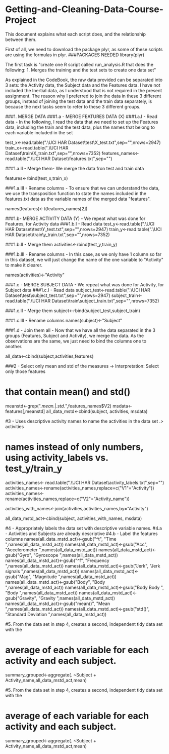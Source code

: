 # Getting-and-Cleaning-Data-Course-Project

This document explains what each script does, and the relationship between them.

First of all, we need to download the package plyr, as some of these scripts are using the formulas in plyr.
###PACKAGES NEEDED
library(plyr)

The first task is "create one R script called run_analysis.R that does the following: 1. Merges the training and the test sets to create one data set"

As explained in the CodeBook, the raw data provided can be separated into 3 sets: the Activity data, the Subject data and the Features data. I have not included the Inertial data, as I understood that is not required in the present assignment. 
The reason why I preferred to join the data in these 3 different groups, instead of joining the test data and the train data separately, is because the next tasks seem to refer to these 3 different groups.

###1. MERGE DATA
###1.a - MERGE FEATURES DATA (X)
###1.a.I - Read data - In the following, I read the data that we need to set up the Features data, including the train and the test data, plus the names that belong to each variable included in the set

test_x<-read.table(".\\UCI HAR Dataset\\test\\X_test.txt",sep="",nrows=2947)
train_x<-read.table(".\\UCI HAR Dataset\\train\\X_train.txt",sep="",nrows=7352)
features_names<- read.table(".\\UCI HAR Dataset\\features.txt",sep="")

###1.a.II - Merge them- We merge the data fron test and train data

features<-rbind(test_x,train_x)

###1.a.III - Rename columns - To ensure that we can understand the data, we use the transposition function to state the names included in the features.txt data as the variable names of the merged data "features".

names(features)<-t(features_names[2])

###1.b- MERGE ACTIVITY DATA (Y) - We repeat what was done for Features, for Activity data
###1.b.I - Read data
test_y<-read.table(".\\UCI HAR Dataset\\test\\Y_test.txt",sep="",nrows=2947)
train_y<-read.table(".\\UCI HAR Dataset\\train\\y_train.txt",sep="",nrows=7352)

###1.b.II - Merge them
activities<-rbind(test_y,train_y)

###1.b.III - Rename columns - In this case, as we only have 1 column so far in this dataset, we will just change the name of the one variable to "Activity" to make it clearer.

names(activities)<-"Activity"

###1.c - MERGE SUBJECT DATA - We repeat what was done for Activity, for Subject data
###1.c.I - Read data
subject_test<-read.table(".\\UCI HAR Dataset\\test\\subject_test.txt",sep="",nrows=2947)
subject_train<-read.table(".\\UCI HAR Dataset\\train\\subject_train.txt",sep="",nrows=7352)

###1.c.II - Merge them
subject<-rbind(subject_test,subject_train)

###1.c.III - Rename columns
names(subject)<-"Subject"

###1.d - Join them all - Now that we have all the data separated in the 3 groups (Features, Subject and Activity), we merge the data. As the observations are the same, we just need to bind the columns one to another.

all_data<-cbind(subject,activities,features)


###2 - Select only mean and std of the measures -> Interpretation: Select only those features
#    that contain mean() and std()
meanstd<-grep(".*mean.*|.*std.*",features_names$V2)
msdata<-features[,meanstd]
all_data_mstd<-cbind(subject, activities, msdata)

#3 - Uses descriptive activity names to name the activities in the data set .> activities
#    names instead of only numbers, using activity_labels vs. test_y/train_y
activities_names<- read.table(".\\UCI HAR Dataset\\activity_labels.txt",sep="")
activities_names<-rename(activities_names,replace=c("V1"="Activity"))
activities_names<-rename(activities_names,replace=c("V2"="Activity_name"))

activities_with_names<-join(activities,activities_names,by="Activity")

all_data_mstd_act<-cbind(subject, activities_with_names, msdata)

#4 - Appropriately labels the data set with descriptive variable names.
#4.a - Activities and Subjects are already descriptive
#4.b - Label the features columns
names(all_data_mstd_act)<-gsub("^t", "Time ",names(all_data_mstd_act))
names(all_data_mstd_act)<-gsub("Acc", "Accelerometer ",names(all_data_mstd_act))
names(all_data_mstd_act)<-gsub("Gyro", "Gyroscope ",names(all_data_mstd_act))
names(all_data_mstd_act)<-gsub("^f", "Frequency ",names(all_data_mstd_act))
names(all_data_mstd_act)<-gsub("Jerk", "Jerk signals ",names(all_data_mstd_act))
names(all_data_mstd_act)<-gsub("Mag", "Magnitude ",names(all_data_mstd_act))
names(all_data_mstd_act)<-gsub("Body", "Body ",names(all_data_mstd_act))
names(all_data_mstd_act)<-gsub("Body Body ", "Body ",names(all_data_mstd_act))
names(all_data_mstd_act)<-gsub("Gravity", "Gravity ",names(all_data_mstd_act))
names(all_data_mstd_act)<-gsub("mean()", "Mean ",names(all_data_mstd_act))
names(all_data_mstd_act)<-gsub("std()", "Standard Deviation ",names(all_data_mstd_act))

#5. From the data set in step 4, creates a second, independent tidy data set with the 
#   average of each variable for each activity and each subject.
summary_grouped<-aggregate(. ~Subject + Activity_name,all_data_mstd_act,mean)


#5. From the data set in step 4, creates a second, independent tidy data set with the 
#   average of each variable for each activity and each subject.
summary_grouped<-aggregate(. ~Subject + Activity_name,all_data_mstd_act,mean)
